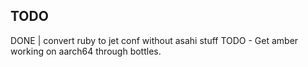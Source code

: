 ## TODO

DONE | convert ruby to jet conf without asahi stuff
TODO - Get amber working on aarch64 through bottles.
